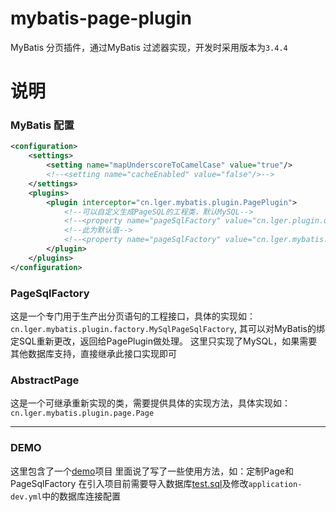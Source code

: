 # mybatis-page-plugin
MyBatis 分页插件，通过MyBatis 过滤器实现，开发时采用版本为`3.4.4`

# 说明

### MyBatis 配置
```xml
<configuration>
    <settings>
        <setting name="mapUnderscoreToCamelCase" value="true"/>
        <!--<setting name="cacheEnabled" value="false"/>-->
    </settings>
    <plugins>
        <plugin interceptor="cn.lger.mybatis.plugin.PagePlugin">
            <!--可以自定义生成PageSQL的工程类，默认MySQL-->
            <!--<property name="pageSqlFactory" value="cn.lger.plugin.dao.MyPageSqlFactory"/>-->
            <!--此为默认值-->
            <!--<property name="pageSqlFactory" value="cn.lger.mybatis.plugin.factory.MySqlPageSqlFactory"/>-->
        </plugin>
    </plugins>
</configuration>

```
### PageSqlFactory

这是一个专门用于生产出分页语句的工程接口，具体的实现如：
`cn.lger.mybatis.plugin.factory.MySqlPageSqlFactory`,
其可以对MyBatis的绑定SQL重新更改，返回给PagePlugin做处理。
这里只实现了MySQL，如果需要其他数据库支持，直接继承此接口实现即可


### AbstractPage

这是一个可继承重新实现的类，需要提供具体的实现方法，具体实现如：
`cn.lger.mybatis.plugin.page.Page`


****

### DEMO

这里包含了一个[demo](./demo)项目
里面说了写了一些使用方法，如：定制Page和PageSqlFactory
在引入项目前需要导入数据库[test.sql](./demo/test.sql)及修改`application-dev.yml`中的数据库连接配置


